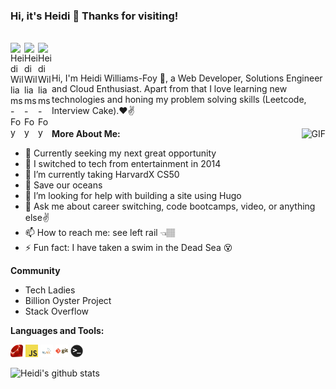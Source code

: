 ### Hi, it's Heidi 👋 Thanks for visiting!

<br/>


<a href="https://twitter.com/heidifoy">
<img align="left" alt="Heidi Williams-Foy" | Twitter" width="22px" src="https://cdn.jsdelivr.net/npm/simple-icons@v3/icons/twitter.svg" />
</a>
<a href="https://www.linkedin.com/in/heidiwilliamsfoy/">
<img align="left" alt="Heidi Williams-Foy" width="22px" src="https://cdn.jsdelivr.net/npm/simple-icons@v3/icons/linkedin.svg" />
</a>
<a href="https://www.instagram.com/vintage_heidi/?hl=en">
<img align="left" alt="Heidi Williams-Foy" width="22px" src="https://cdn.jsdelivr.net/npm/simple-icons@v3/icons/instagram.svg" />
</a>
<br />

<br />

Hi, I'm Heidi Williams-Foy 🙌, a Web Developer, Solutions Engineer and Cloud Enthusiast. Apart from that I love learning new technologies and honing my problem solving skills (Leetcode, Interview Cake).❤✌


<img align="right" alt="GIF" src="https://upload.wikimedia.org/wikipedia/commons/thumb/8/8d/Iterative_algorithm_solving_a_6_disks_Tower_of_Hanoi.gif/220px-Iterative_algorithm_solving_a_6_disks_Tower_of_Hanoi.gif" />


**More About Me:**

- 🔭 Currently seeking my next great opportunity
- 🌟 I switched to tech from entertainment in 2014
- 🌱 I’m currently taking HarvardX CS50
- 🌊 Save our oceans
- 🤔 I’m looking for help with building a site using Hugo
- 💬 Ask me about career switching, code bootcamps, video, or anything else✌
- 📫 How to reach me: see left rail 👈🏽 
- ⚡ Fun fact: I have taken a swim in the Dead Sea 😵

**Community**
- Tech Ladies
- Billion Oyster Project
- Stack Overflow

**Languages and Tools:**


<code><img height="20" src="https://raw.githubusercontent.com/github/explore/80688e429a7d4ef2fca1e82350fe8e3517d3494d/topics/ruby/ruby.png"></code>
<code><img height="20" src="https://raw.githubusercontent.com/github/explore/80688e429a7d4ef2fca1e82350fe8e3517d3494d/topics/javascript/javascript.png"></code>
<code><img height="20" src="https://raw.githubusercontent.com/github/explore/80688e429a7d4ef2fca1e82350fe8e3517d3494d/topics/mysql/mysql.png"></code>
<code><img height="20" src="https://raw.githubusercontent.com/github/explore/80688e429a7d4ef2fca1e82350fe8e3517d3494d/topics/git/git.png"></code>
<code><img height="20" src="https://raw.githubusercontent.com/github/explore/80688e429a7d4ef2fca1e82350fe8e3517d3494d/topics/terminal/terminal.png"></code>

![Heidi's github stats](https://github-readme-stats.vercel.app/api?username=heidiw&show_icons=true&hide_border=true)
